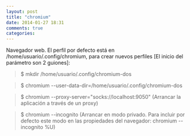 ```yaml
---
layout: post
title: "chromium"
date: 2014-01-27 18:31
comments: true
categories: 
---
```

Navegador web. El perfil por defecto está en /home/usuario/.config/chromium, para crear nuevos perfiles [El inicio del parámetro son 2 guiones]:

>$ mkdir /home/usuario/.config/chromium-dos

>$ chromium --user-data-dir=/home/usuario/.config/chromium-dos

>$ chromium --proxy-server="socks://localhost:9050" (Arrancar la aplicación a través de un proxy)

>$ chromium --incognito (Arrancar en modo privado. Para incluir por defecto este modo en las propiedades del navegador: chromium --incognito %U)

